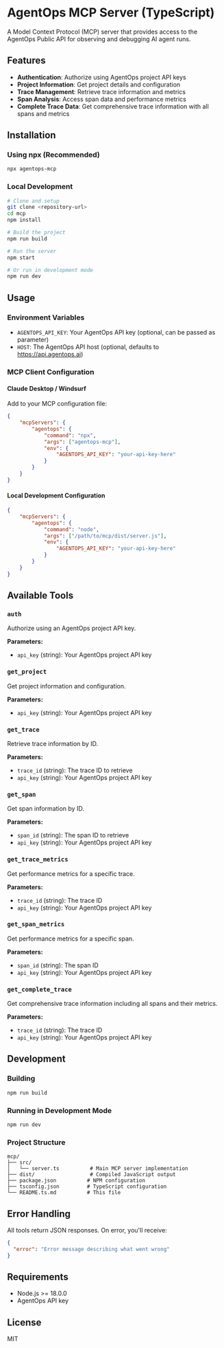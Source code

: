 # AgentOps MCP Server (TypeScript)

A Model Context Protocol (MCP) server that provides access to the AgentOps Public API for observing and debugging AI agent runs.

## Features

- **Authentication**: Authorize using AgentOps project API keys
- **Project Information**: Get project details and configuration
- **Trace Management**: Retrieve trace information and metrics
- **Span Analysis**: Access span data and performance metrics
- **Complete Trace Data**: Get comprehensive trace information with all spans and metrics

## Installation

### Using npx (Recommended)

```bash
npx agentops-mcp
```

### Local Development

```bash
# Clone and setup
git clone <repository-url>
cd mcp
npm install

# Build the project
npm run build

# Run the server
npm start

# Or run in development mode
npm run dev
```

## Usage

### Environment Variables

- `AGENTOPS_API_KEY`: Your AgentOps API key (optional, can be passed as parameter)
- `HOST`: The AgentOps API host (optional, defaults to https://api.agentops.ai)

### MCP Client Configuration

#### Claude Desktop / Windsurf

Add to your MCP configuration file:

```json
{
    "mcpServers": {
        "agentops": {
            "command": "npx",
            "args": ["agentops-mcp"],
            "env": {
                "AGENTOPS_API_KEY": "your-api-key-here"
            }
        }
    }
}
```

#### Local Development Configuration

```json
{
    "mcpServers": {
        "agentops": {
            "command": "node",
            "args": ["/path/to/mcp/dist/server.js"],
            "env": {
                "AGENTOPS_API_KEY": "your-api-key-here"
            }
        }
    }
}
```

## Available Tools

### `auth`
Authorize using an AgentOps project API key.

**Parameters:**
- `api_key` (string): Your AgentOps project API key

### `get_project`
Get project information and configuration.

**Parameters:**
- `api_key` (string): Your AgentOps project API key

### `get_trace`
Retrieve trace information by ID.

**Parameters:**
- `trace_id` (string): The trace ID to retrieve
- `api_key` (string): Your AgentOps project API key

### `get_span`
Get span information by ID.

**Parameters:**
- `span_id` (string): The span ID to retrieve
- `api_key` (string): Your AgentOps project API key

### `get_trace_metrics`
Get performance metrics for a specific trace.

**Parameters:**
- `trace_id` (string): The trace ID
- `api_key` (string): Your AgentOps project API key

### `get_span_metrics`
Get performance metrics for a specific span.

**Parameters:**
- `span_id` (string): The span ID
- `api_key` (string): Your AgentOps project API key

### `get_complete_trace`
Get comprehensive trace information including all spans and their metrics.

**Parameters:**
- `trace_id` (string): The trace ID
- `api_key` (string): Your AgentOps project API key

## Development

### Building

```bash
npm run build
```

### Running in Development Mode

```bash
npm run dev
```

### Project Structure

```
mcp/
├── src/
│   └── server.ts          # Main MCP server implementation
├── dist/                  # Compiled JavaScript output
├── package.json          # NPM configuration
├── tsconfig.json         # TypeScript configuration
└── README.ts.md          # This file
```

## Error Handling

All tools return JSON responses. On error, you'll receive:

```json
{
  "error": "Error message describing what went wrong"
}
```

## Requirements

- Node.js >= 18.0.0
- AgentOps API key

## License

MIT